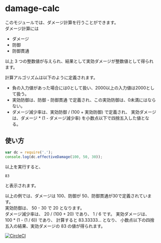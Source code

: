 # damage-calc
このモジュールでは、ダメージ計算を行うことができます。  
ダメージ計算には

- ダメージ
- 防御
- 防御貫通

以上 3 つの整数値が与えられ、結果として実効ダメージが整数値として得られます。

計算アルゴリズムは以下のように定義されます。

- 負の入力値があった場合には0として扱い、2000以上の入力値は2000として扱う。
- 実効防御は、防御 - 防御貫通 で定義され、この実効防御は、0未満にはならない。
- ダメージ減少率は、実効防御 / (100 + 実効防御) で定義され、
  実効ダメージは、ダメージ * (1 - ダメージ減少率) を小数点以下で四捨五入した値となる。

## 使い方

```js
var dc = require('.');
console.log(dc.effectiveDamage(100, 50, 30));
```

以上を実行すると、

```
83
```

と表示されます。

以上の例では、ダメージは 100、防御が 50、防御貫通が30で定義されています。  
実効防御は、 50 - 30 で 20 となります。  
ダメージ減少率は、 20 / (100 + 20) であり、 1 / 6 です。
実効ダメージは、 100 * (1 - (1 / 6)) であり、
計算すると 83.33333... となり、
小数点以下の四捨五入の結果、実効ダメージの 83 の値が得られます。

[![CircleCI](https://circleci.com/gh/YudaiShiratori/damage-calc-4005-v2.svg?style=svg)](https://circleci.com/gh/YudaiShiratori/damage-calc-4005-v2)
